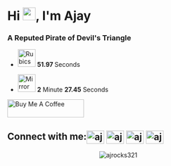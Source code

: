 <h1 align="left">Hi <img src="https://github.com/TheDudeThatCode/TheDudeThatCode/blob/master/Assets/Hi.gif" width="29">, I'm Ajay</h1>
<h3 align="left">A Reputed Pirate of Devil's Triangle</h3>

- <img src="https://cdn-icons-png.flaticon.com/512/2532/2532683.png" alt="Rubics cube" width="40" height="40"/>  <b>51.97 </b> Seconds<br>

- <img src="https://cdn-icons-png.flaticon.com/512/522/522154.png" alt="Mirror cube" width="40" height="40"/> <b>2</b> Minute <b>27.45</b> Seconds


<!--<p><img align="center" src="https://activity-graph.herokuapp.com/graph?username=AJRocks321&theme=react-dark&hide_border=true&area=true" alt="ajrocks321" /></p>-->

<a href="https://www.buymeacoffee.com/AJRocks" target="_blank"><img src="https://cdn.buymeacoffee.com/buttons/default-blue.png" alt="Buy Me A Coffee" height="41" width="174"></a>

<h2 align="left">Connect with me:<a href="https://twitter.com/AjayMehra_" target="blank"><img align="center" src="https://raw.githubusercontent.com/rahuldkjain/github-profile-readme-generator/master/src/images/icons/Social/twitter.svg" alt="ajaymeh24472146" height="30" width="40" /></a>
<a href="https://linkedin.com/in/ajay-mehra-505570209" target="blank"><img align="center" src="https://raw.githubusercontent.com/rahuldkjain/github-profile-readme-generator/master/src/images/icons/Social/linked-in-alt.svg" alt="ajay-mehra-505570209" height="30" width="40" /></a>
<a href="https://www.hackerrank.com/ajaymehrarocksb1" target="blank"><img align="center" src="https://raw.githubusercontent.com/rahuldkjain/github-profile-readme-generator/master/src/images/icons/Social/hackerrank.svg" alt="ajaymehrarocksb1" height="30" width="40" /></a>
<a href="https://auth.geeksforgeeks.org/user/ajrocks321" target="blank"><img align="center" src="https://raw.githubusercontent.com/rahuldkjain/github-profile-readme-generator/master/src/images/icons/Social/geeks-for-geeks.svg" alt="ajrocks321" height="30" width="40" /></a></h2>

<p align="center"> <img src="https://komarev.com/ghpvc/?username=ajrocks321&label=Profile%20views&color=0e75b6&style=flat" alt="ajrocks321" /> </p>
